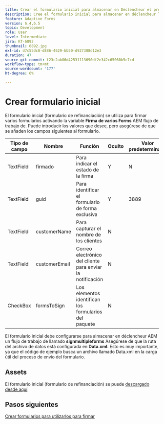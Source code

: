 ```yaml
---
title: Crear el formulario inicial para almacenar en Déclencheur el proceso
description: Cree el formulario inicial para almacenar en déclencheur la notificación por correo electrónico e iniciar el proceso de firma.
feature: Adaptive Forms
version: 6.4,6.5
topic: Development
role: User
level: Intermediate
jira: KT-6892
thumbnail: 6892.jpg
exl-id: d7c55dc8-d886-4629-bb50-d927308d12e3
duration: 47
source-git-commit: f23c2ab86d42531113690df2e342c65060b5c7cd
workflow-type: tm+mt
source-wordcount: '177'
ht-degree: 6%

---
```


# Crear formulario inicial

El formulario inicial (formulario de refinanciación) se utiliza para firmar varios formularios activando la variable **Firma de varios Forms** AEM flujo de trabajo de. Puede introducir los valores que desee, pero asegúrese de que se añaden los campos siguientes al formulario.

| Tipo de campo | Nombre | Función | Oculto | Valor predeterminado |
| ------------------------|---------------------------------------|--------------------|--------|----------------- |
| TextField | firmado | Para indicar el estado de la firma | Y | N |
| TextField | guid | Para identificar el formulario de forma exclusiva | Y | 3889 |
| TextField | customerName | Para capturar el nombre de los clientes | N |
| TextField | customerEmail | Correo electrónico del cliente para enviar la notificación | N |
| CheckBox | formsToSign | Los elementos identifican los formularios del paquete | N |

El formulario inicial debe configurarse para almacenar en déclencheur AEM un flujo de trabajo de llamado **signmultipleforms**
Asegúrese de que la ruta del archivo de datos está configurada en **Data.xml**. Esto es muy importante, ya que el código de ejemplo busca un archivo llamado Data.xml en la carga útil del proceso de envío del formulario.

## Assets

El formulario inicial (formulario de refinanciación) se puede [descargado desde aquí](assets/refinance-form.zip)

## Pasos siguientes

[Crear formularios para utilizarlos para firmar](./create-forms-for-signing.md)
